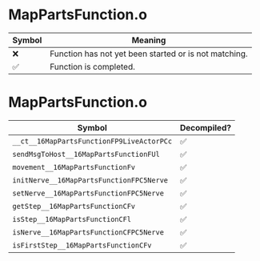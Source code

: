 # MapPartsFunction.o
| Symbol | Meaning 
| ------------- | ------------- 
| :x: | Function has not yet been started or is not matching. 
| :white_check_mark: | Function is completed. 


# MapPartsFunction.o
| Symbol | Decompiled? |
| ------------- | ------------- |
| `__ct__16MapPartsFunctionFP9LiveActorPCc` | :white_check_mark: |
| `sendMsgToHost__16MapPartsFunctionFUl` | :white_check_mark: |
| `movement__16MapPartsFunctionFv` | :white_check_mark: |
| `initNerve__16MapPartsFunctionFPC5Nerve` | :white_check_mark: |
| `setNerve__16MapPartsFunctionFPC5Nerve` | :white_check_mark: |
| `getStep__16MapPartsFunctionCFv` | :white_check_mark: |
| `isStep__16MapPartsFunctionCFl` | :white_check_mark: |
| `isNerve__16MapPartsFunctionCFPC5Nerve` | :white_check_mark: |
| `isFirstStep__16MapPartsFunctionCFv` | :white_check_mark: |
